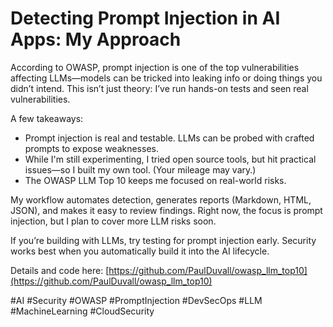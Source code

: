 # Detecting Prompt Injection in AI Apps: My Approach

According to OWASP, prompt injection is one of the top vulnerabilities affecting LLMs—models can be tricked into leaking info or doing things you didn’t intend. This isn’t just theory: I’ve run hands-on tests and seen real vulnerabilities.

A few takeaways:
- Prompt injection is real and testable. LLMs can be probed with crafted prompts to expose weaknesses.
- While I'm still experimenting, I tried open source tools, but hit practical issues—so I built my own tool. (Your mileage may vary.)
- The OWASP LLM Top 10 keeps me focused on real-world risks.

My workflow automates detection, generates reports (Markdown, HTML, JSON), and makes it easy to review findings. Right now, the focus is prompt injection, but I plan to cover more LLM risks soon.

If you’re building with LLMs, try testing for prompt injection early. Security works best when you automatically build it into the AI lifecycle.

Details and code here:
[https://github.com/PaulDuvall/owasp_llm_top10](https://github.com/PaulDuvall/owasp_llm_top10)

#AI #Security #OWASP #PromptInjection #DevSecOps #LLM #MachineLearning #CloudSecurity
